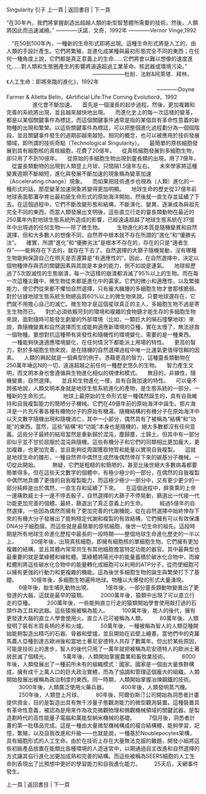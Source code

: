 Singularity 引子 上一頁 | 返回書目 | 下一頁 

“在30年內，我們將掌握創造出超越人類的新型智慧體所需要的技術。然後，人類將因此而迅速滅絕。”
————沃諾．文奇，1992年
————Vernor Vinge,1992


　“在50到100年內，一種新的生命形式即將出現。這種生命形式將是人工的，由人類的手設計產生。它們將繁殖，並進化成某種與最初形態完全不同的東西；在任何一種角度上說，它們都是真正意義上的生命……它們將會以難以想像的速度進化……對人類和生態圈產生的影響將遠遠超過工業革命、核武器或環境污染。”
　&nbsp;&nbsp; 　　　　　　　　　　　　　　　　——————杜耐．法默&amp;阿萊塔．拜林，《人工生命：即將來臨的進化》，1992年
　　　　　　　　　　　　　　　　　　　　　　　　　　　　————Doyne Farmer &amp; Alletta Belin，《Artificial Life:The Coming Evolution》，1992
　
　
　
　進化會不斷加速。
　首先是一個漫長的起步過程。然後，更加複雜和完善的系統將出現，並且越來越快地出現。
　而進化史上的每一次這樣的變革，都是以某個關鍵事件為標誌，而這個關鍵事件通常是指的某個具有革命性意義的新物種的出現和繁榮。以這些關鍵事件為標誌，可以把整個進化過程劃分為一個個階段，並且關鍵事件發生的週期卻越來越短。相同的概念，也可以被應用於技術發展領域，即所謂的技術奇點（Technological Singularity）。
　最簡單的原核細胞發展到具有細胞核的真核細胞，花費了20億年。
　從真核細胞發展到多細胞生物，卻只用了不到10億年。
　從原始的多細胞生物出現到靈長類的出現，用了7億年。
　從靈長類動物的出現到人類登上月球，只間隔1.5億年左右。
　未來學家將這種變異週期不斷縮短，進化與發展不斷加速的現象稱為變革加速（Accelerating.change）現象。
　而如果把技術進步也視為（人類）進化的一種形式的話，那麼變革加速現象將變得更加明顯。
　地球生命的歷史從37億年前地球表面那灘孕育出最初級生命形式的原始海洋開始，然後就一直生存並延續了下去。在這個過程中，它們不斷改變形態和結構，不斷演化、變異，逐漸成為與祖先完全不同的東西。而當人類發展出文明後，這些直立行走的靈長類動物在最近的250萬年內對地球生態系統所造成的影響，已經遠遠超越了地球生態系統在37億年中出現過的任何生物——除了微生物。
　
　生物進化的本質是隨機變異和自然選擇，但和大多數人的想像不同，自然界中根本就不存在所謂的“進化”和“優勝劣汰”。
　確實，所謂“進化”和“優勝劣汰”是根本不存在的，存在的只是“適者生存”——能夠存在下去的，就存在下去了。自然選擇的大篩子隨機晃動，沒有哪種生物能夠保證自己在明天是否還算是“有適應性的”。因此，在自然選擇中，決定以個物種倖存與否的關鍵因素與其說是本身的能力，倒不如說是運氣。
　地球經歷過了5次毀滅性的生態崩潰，每一次這樣的崩潰都消滅了95%以上的生物。而在每一次這種災難中，微生物從來都是進化中的贏家。它們的微小和適應性，以及繁殖能力，使它們從來都不懼怕自然選擇，只有龐大臃腫的多細胞生物才會那樣脆弱。對於佔據地球生態系統生物總品質60%以上的微生物來說，只要地球還存在，它們就不用擔心自己的滅亡。微生物才是這個星球真正的主人，多細胞生物不過是寄生生物而已。
　對於必須依賴苛刻的環境和複雜的食物鏈才能生存的多細胞生物來說，面對隨時可能發生劇變的外部環境（比如，一顆巨大的隕石撞擊地球）來說，靠隨機變異和自然選擇而生成能夠適應新環境的亞種，實在太慢了，無法拯救一個物種。要想對抗這種帶有突發性和隨機性的環境變化，需要的是一種東西。
　一種能夠快速適應環境變化，在任何情況下都能派上用場的特性。
　更高的智力，對於多細胞生物來說，是在隨機的自然選擇過程中唯一比運氣更值得信賴的因素。
　人類的興起就是一個典型的例子。憑藉更高的智力，這種靈長類動物在250萬年埵迄N的一切，遠遠超越之前任何一種歷史悠久的生物。
　智力產生文明，而文明本身也會遵循與生物進化相似的規律和模式。
　無目的，非線性，隨機變異，自然選擇。
　並且和生物進化一樣，具有自我加速的特性。
　可以毫不誇張地說，人類文明本身就是地球生態系統進化的產物，是生態系統的一部分，一種新的生命形式。
　
　地球上最原始的生命形式是一種偶然誕生的，具有自我維持和自我複製能力的簡陋分子機械。它們在40億年前的原始海洋中誕生。那片海洋是一片充斥著各種有機物分子的原始有機湯。隨機結構的有機分子在原始海洋中以天文數字隨機出現和隨機消亡，其中一小部分，偶然具有了被稱為“結構”和“功能”的東西。當然，這些“結構”和“功能”本身也是隨機的，絕大多數都沒有任何意義。這些分子最終的結局當然是重新歸於混沌，塵歸塵，土歸土。但其中有一部分卻似乎並不甘於屈服於混沌與隨機。這些有機分子和它們的同類相比更加龐大，更加複雜，也更加完善，並且能夠從周圍獲取物質和能量以實現自我複製。
　這就是地球生命的雛形，一種自然界中偶然生成然後偶然倖存下來的碳基分子機械。一切從此開始。
　
　無疑，它們是粗糙的和簡陋的，甚至比後世絕大多數病毒都要簡單得多。但在這些天文數字的個體中，有極少極少的一部分，在偶然的自我複製中偶然地具備了更強的自我複製能力，而這極少極少一部分中，又有更少更少的一部分純粹是出於偶然，一直生存和延續了下來。
　在這個過程中，醉熏熏的上帝一邊痛飲威士卡一邊不停丟骰子，自然選擇的大篩子不停晃動，篩選出一代接一代功能更加完善的個體。最終，篩選出了真正意義上的生命。
　
　經過5億年的自然選擇，一些因為偶然而擁有了更加完善的代謝機能，從在自然選擇中始終倖存下來的有機大分子發展出了能夠穩定代謝和複製的有效結構，它們擁有可以有效保護DNA分子細胞膜。而這些就是最簡單的原核細胞，後世一切生命的祖先。這段時期是所有地球生命進化歷程中最長的一段時期——整個地球生命進化歷史的一半以上。
　
　20億年後，出現真核細胞，即擁有細胞核的單細胞生物。它們擁有更加複雜的結構，並且其體內常常共生有其他細胞擔當特定功能的器官。其中最典型也最重要的就是葉綠體和線粒體。葉綠體將陽光中的能量蓄積於碳水化合物中，而線粒體則將這些碳水化合物中的能量轉化成細胞可以利用的ATP分子，從而使細胞可以擁有更強的行動力和更複雜的機能。這為後世多細胞生物的誕生與繁榮打下了基礎。
　
　10億年後，多細胞生物遍佈地球。物種以大爆發的形式大量湧現。
　
　6億年後，胎生哺乳動物出現。
　
　1億年後，一部分靈長類動物變異出了更發達的大腦，這就是最早的猿類。
　
　2000萬年後，猿類中出現了可以直立行走的亞種。
　
　200萬年後，一些能夠直立行走的猿類開始學會使用敲打過的石頭作為工具和武器。這些猿猴被稱為能人。
　
　100萬年後，能人的後代，擁有更發達大腦的直立人學會使用火。直立人已可被稱為人類。
　
　80萬年後，人類發明了裝有木質長柄的矛和火爐。
　
　50萬年後，一種被稱為智人的人類亞種開始能夠製造出精巧的石器、骨器和壁爐，並且開始在岩壁上繪畫。當他們中的克羅馬農人亞種到達古歐洲後和當地土著尼安德特人共存了數萬年。但出於某些原因，可能是技術上的進步，智人的後代只用了一萬年就把被稱為尼安德特人的歐洲土著居民滅了個精光。
　
　5萬年後，人類開始掌握農業和畜牧業技術。
　
　6000年後，人類發展出了一種前所未有的組織模式：國家。國家是一個由大量族群構成，擁有成千上萬人口的巨大政治實體，而為了協調和管理這個龐大的組織，人類開始發展出被稱為政治制度的東西。同一時期，人類開始掌握冶煉鋼鐵的技術。
　
　3000年後，人類廣泛使用火藥兵器。
　
　400年後，人類發明蒸汽機。
　
　250年後，人類登上月球。
　
　80年後，阿爾伯斯汀公司開始為洞悉者計畫提供資金，目的是製造出具有無干涉量子態觀測能力的微型觀測裝置。這種裝置具有革命性意義，被認為是用來作為攻克微觀物理和微觀機械領域的關鍵武器。是製造劃時代的高性能量子電腦和萬能型納米機械的基礎。
　
　7個月後，洞悉者計畫的第一批樣品完成。這是一種由大量微型機械構成的複合結構體，能夠學習，記憶，繁殖，以及自我改進和升級——也就是說，一種基於Noublepocytes架構，具有細胞形式的人工生命。由於在技術上存在大量無法克服的難題，開發小組將這些初級產品放置在能類比各種環境的人造迷宮中，以期通過自主改進和自然選擇的方式讓其自行進化出更加成熟和完善的結構。而這些被稱為SEERS細胞的人工生命則表現出了比預想中更好的學習能力和自我進化能力。
　
　25天后，天網事件發生。
　
　

  上一頁 | 返回書目 | 下一頁       
